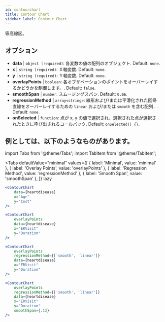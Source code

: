 ```yaml
---
id: contourchart
title: Contour Chart
sidebar_label: Contour Chart
---
```


等高線図。

## オプション

* __data__ | `object (required)`: 各変数の値の配列のオブジェクト. Default: `none`.
* __x__ | `string (required)`: Ｘ軸変数. Default: `none`.
* __y__ | `string (required)`: Ｙ軸変数. Default: `none`.
* __overlayPoints__ | `boolean`: 各オブザベーションのポイントをオーバーレイするかどうかを制御します。. Default: `false`.
* __smoothSpan__ | `number`: スムージングスパン. Default: `0.66`.
* __regressionMethod__ | `array<string>`: 線形および/または平滑化された回帰直線をオーバーレイするための `linear` および/または `smooth` を含む配列．. Default: `none`.
* __onSelected__ | `function`: 点が x, y の値で選択され、選択された点が選択されたときに呼び出されるコールバック. Default: `onSelected() {}`.


## 例としては、以下のようなものがあります。

import Tabs from '@theme/Tabs';
import TabItem from '@theme/TabItem';

<Tabs
    defaultValue="minimal"
    values={[
        { label: 'Minimal', value: 'minimal' },
        { label: 'Overlay Points', value: 'overlayPoints' },
        { label: 'Regression Method', value: 'regressionMethod' },
        { label: 'Smooth Span', value: 'smoothSpan' },
    ]}
    lazy
>

<TabItem value="minimal">

```jsx live
<ContourChart 
    data={heartdisease} 
    x="Age"
    y="Cost"
/>
```

</TabItem>

<TabItem value="overlayPoints">

```jsx live
<ContourChart 
    overlayPoints 
    data={heartdisease} 
    x="ERVisit"
    y="Duration"
/>
```

</TabItem>

<TabItem value="regressionMethod">

```jsx live
<ContourChart 
    overlayPoints 
    regressionMethod={['smooth', 'linear']}
    data={heartdisease} 
    x="ERVisit"
    y="Duration"
/>
```

</TabItem>

<TabItem value="smoothSpan">

```jsx live
<ContourChart 
    overlayPoints 
    regressionMethod={['smooth', 'linear']}
    data={heartdisease} 
    x="ERVisit"
    y="Duration"
    smoothSpan={.12}
/>
```

</TabItem>

</Tabs>
